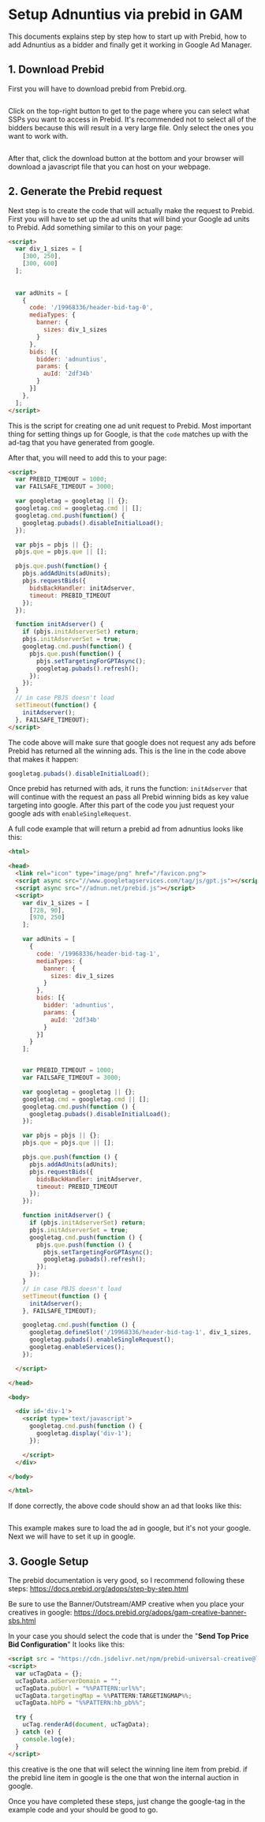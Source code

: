 # Setup Adnuntius via prebid in GAM

This documents explains step by step how to start up with Prebid, how to add Adnuntius as a bidder and finally get it working in Google Ad Manager.

## 1. Download Prebid

First you will have to download prebid from Prebid.org.

<figure><img src="../.gitbook/assets/image (2).png" alt=""><figcaption></figcaption></figure>

Click on the top-right button to get to the page where you can select what SSPs you want to access in Prebid. It's recommended not to select all of the bidders because this will result in a very large file. Only select the ones you want to work with.

<figure><img src="../.gitbook/assets/image (1) (1) (1).png" alt=""><figcaption></figcaption></figure>

After that, click the download button at the bottom and your browser will download a javascript file that you can host on your webpage.

## 2. Generate the Prebid request

Next step is to create the code that will actually make the request to Prebid. First you will have to set up the ad units that will bind your Google ad units to Prebid. Add something similar to this on your page:

```html
<script>
  var div_1_sizes = [
    [300, 250],
    [300, 600]
  ];
  
  
  var adUnits = [
    {
      code: '/19968336/header-bid-tag-0',
      mediaTypes: {
        banner: {
          sizes: div_1_sizes
        }
      },
      bids: [{
        bidder: 'adnuntius',
        params: {
          auId: '2df34b'
        }
      }]
    },
  ];
</script>
```

This is the script for creating one ad unit request to Prebid. Most important thing for setting things up for Google, is that the `code` matches up with the ad-tag that you have generated from google.

After that, you will need to add this to your page:

```html
<script>
  var PREBID_TIMEOUT = 1000;
  var FAILSAFE_TIMEOUT = 3000;

  var googletag = googletag || {};
  googletag.cmd = googletag.cmd || [];
  googletag.cmd.push(function() {
    googletag.pubads().disableInitialLoad();
  });

  var pbjs = pbjs || {};
  pbjs.que = pbjs.que || [];

  pbjs.que.push(function() {
    pbjs.addAdUnits(adUnits);
    pbjs.requestBids({
      bidsBackHandler: initAdserver,
      timeout: PREBID_TIMEOUT
    });
  });

  function initAdserver() {
    if (pbjs.initAdserverSet) return;
    pbjs.initAdserverSet = true;
    googletag.cmd.push(function() {
      pbjs.que.push(function() {
        pbjs.setTargetingForGPTAsync();
        googletag.pubads().refresh();
      });
    });
  }
  // in case PBJS doesn't load
  setTimeout(function() {
    initAdserver();
  }, FAILSAFE_TIMEOUT);
</script>
```



The code above will make sure that google does not request any ads before Prebid has returned all the winning ads. This is the line in the code above that makes it happen:

```js
googletag.pubads().disableInitialLoad();
```

Once prebid has returned with ads, it runs the function: `initAdserver` that will continue with the request an pass all Prebid winning bids as key value targeting into google. After this part of the code you just request your google ads with `enableSingleRequest`.

A full code example that will return a prebid ad from adnuntius looks like this:

```html
<html>

<head>
  <link rel="icon" type="image/png" href="/favicon.png">
  <script async src="//www.googletagservices.com/tag/js/gpt.js"></script>
  <script async src="//adnun.net/prebid.js"></script>
  <script>
    var div_1_sizes = [
      [728, 90],
      [970, 250]
    ];

    var adUnits = [
      {
        code: '/19968336/header-bid-tag-1',
        mediaTypes: {
          banner: {
            sizes: div_1_sizes
          }
        },
        bids: [{
          bidder: 'adnuntius',
          params: {
            auId: '2df34b'
          }
        }]
      }
    ];


    var PREBID_TIMEOUT = 1000;
    var FAILSAFE_TIMEOUT = 3000;

    var googletag = googletag || {};
    googletag.cmd = googletag.cmd || [];
    googletag.cmd.push(function () {
      googletag.pubads().disableInitialLoad();
    });

    var pbjs = pbjs || {};
    pbjs.que = pbjs.que || [];

    pbjs.que.push(function () {
      pbjs.addAdUnits(adUnits);
      pbjs.requestBids({
        bidsBackHandler: initAdserver,
        timeout: PREBID_TIMEOUT
      });
    });

    function initAdserver() {
      if (pbjs.initAdserverSet) return;
      pbjs.initAdserverSet = true;
      googletag.cmd.push(function () {
        pbjs.que.push(function () {
          pbjs.setTargetingForGPTAsync();
          googletag.pubads().refresh();
        });
      });
    }
    // in case PBJS doesn't load
    setTimeout(function () {
      initAdserver();
    }, FAILSAFE_TIMEOUT);

    googletag.cmd.push(function () {
      googletag.defineSlot('/19968336/header-bid-tag-1', div_1_sizes, 'div-1').addService(googletag.pubads());
      googletag.pubads().enableSingleRequest();
      googletag.enableServices();
    });

  </script>

</head>

<body>

  <div id='div-1'>
    <script type='text/javascript'>
      googletag.cmd.push(function () {
        googletag.display('div-1');
      });

    </script>
  </div>

</body>

</html>
```

If done correctly, the above code should show an ad that looks like this:

<figure><img src="../.gitbook/assets/image (2) (1).png" alt=""><figcaption></figcaption></figure>

This example makes sure to load the ad in google, but it's not your google. Next we will have to set it up in google.

## 3. Google Setup

The prebid documentation is very good, so I recommend following these steps: https://docs.prebid.org/adops/step-by-step.html

Be sure to use the Banner/Outstream/AMP creative when you place your creatives in google: https://docs.prebid.org/adops/gam-creative-banner-sbs.html

In your case you should select the code that is under the "**Send Top Price Bid Configuration**" It looks like this:

```html
<script src = "https://cdn.jsdelivr.net/npm/prebid-universal-creative@latest/dist/%%PATTERN:hb_format%%.js"></script>
<script>
  var ucTagData = {};
  ucTagData.adServerDomain = "";
  ucTagData.pubUrl = "%%PATTERN:url%%";
  ucTagData.targetingMap = %%PATTERN:TARGETINGMAP%%;
  ucTagData.hbPb = "%%PATTERN:hb_pb%%";

  try {
    ucTag.renderAd(document, ucTagData);
  } catch (e) {
    console.log(e);
  }
</script>
```

this creative is the one that will select the winning line item from prebid. if the prebid line item in google is the one that won the internal auction in google.

Once you have completed these steps, just change the google-tag in the example code and your should be good to go.
